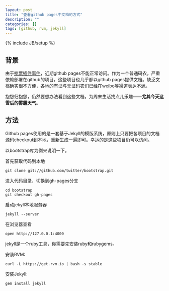 ```yaml
---
layout: post
title: "查看github pages中文档的方式"
description: ""
categories: []
tags: [github, rvm, jekyll]
---
```

{% include JB/setup %}

## 背景

由于[抢票插件事件](https://github.com/iccfish/12306_ticket_helper/issues/16)，近期github pages不能正常访问。作为一个普通码农，严重依赖部署在github的项目，这些项目也几乎都以github pages提供文档。缺乏文档确实很不方便，各地的有证与无证码农们已经在weibo等渠道表达不满。

抱怨归抱怨，仍然要想办法看到这些文档，为周末生活找点儿乐趣——**尤其今天这雪后的雾霾天气**。

## 方法

Github pages使用的是一套基于Jekyll的模版系统，原则上只要把各项目的文档源码checkout到本地，重新生成一遍即可。幸运的是这些项目仍可以访问。

以bootstrap库为例来说明一下。

首先获取代码到本地

    git clone git://github.com/twitter/bootstrap.git

进入代码目录，切换到gh-pages分支

    cd bootstrap
    git checkout gh-pages

启动jekyll本地服务器

    jekyll --server

在浏览器查看

    open http://127.0.0.1:4000


jekyll是一个ruby工具，你需要先安装ruby和rubygems。

安装RVM:

    curl -L https://get.rvm.io | bash -s stable

安装Jekyll:

    gem install jekyll
